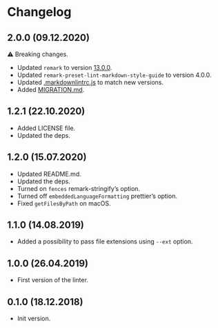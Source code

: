 # Changelog

## 2.0.0 (09.12.2020)

⚠️ Breaking changes.

- Updated `remark` to version
  [13.0.0](https://github.com/remarkjs/remark/releases/tag/13.0.0).
- Updated `remark-preset-lint-markdown-style-guide` to version 4.0.0.
- Updated [.markdownlintrc.js](.markdownlintrc.js) to match new versions.
- Added [MIGRATION.md](MIGRATION.md).

## 1.2.1 (22.10.2020)

- Added LICENSE file.
- Updated the deps.

## 1.2.0 (15.07.2020)

- Updated README.md.
- Updated the deps.
- Turned on `fences` remark-stringify’s option.
- Turned off `embeddedLanguageFormatting` prettier’s option.
- Fixed `getFilesByPath` on macOS.

## 1.1.0 (14.08.2019)

- Added a possibility to pass file extensions using `--ext` option.

## 1.0.0 (26.04.2019)

- First version of the linter.

## 0.1.0 (18.12.2018)

- Init version.
